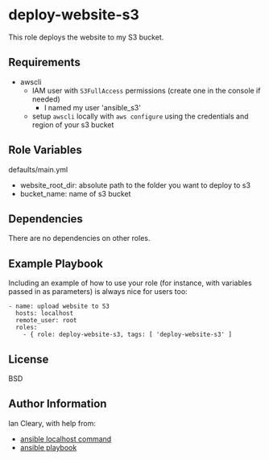 deploy-website-s3
=========

This role deploys the website to my S3 bucket.

Requirements
------------

- awscli
  - IAM user with `S3FullAccess` permissions (create one in the console if needed)
     - I named my user 'ansible_s3'
  - setup `awscli` locally with `aws configure` using the credentials and region of your s3 bucket

Role Variables
--------------

defaults/main.yml
 - website_root_dir: absolute path to the folder you want to deploy to s3
 - bucket_name: name of s3 bucket

Dependencies
------------
 There are no dependencies on other roles.


Example Playbook
----------------

Including an example of how to use your role (for instance, with variables passed in as parameters) is always nice for users too:

    - name: upload website to S3
      hosts: localhost
      remote_user: root
      roles:
        - { role: deploy-website-s3, tags: [ 'deploy-website-s3' ] 

License
-------

BSD

Author Information
------------------

Ian Cleary, with help from: 
- [ansible localhost command](https://gist.github.com/alces/caa3e7e5f46f9595f715f0f55eef65c1)
- [ansible playbook](https://github.com/dmitri-lerko/ansible-jekyll)
